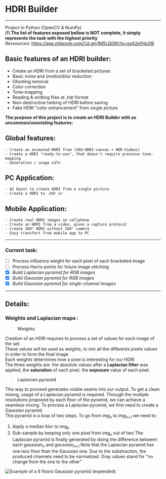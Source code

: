 # HDRI Builder
-------------

Project in Python (OpenCV & NumPy)  
**/!\ The list of features exposed bellow is NOT complete, it simply represents the task with the highest priority**  
_Ressources:_ https://app.milanote.com/1JLgty1M5LQ09h?p=gsA2e1Hp2IB


## Basic features of an HDRI builder:
  - Create an HDRI from a set of bracketed pictures
  - Basic noise and (motion)blur reduction
  - Ghosting removal
  - Color correction
  - Tone-mapping
  - Reading & writting files at *.hdr* format
  - Non-destructive twiking of HDRI before saving
  - Fake HDRI "color enhancement" from single picture

**The purpose of this project is to create an HDRI Builder with as uncommon/unexisting features:**

## Global features:
    - Create an animated HDRI from (360-HDRI-canvas + HDR-Videos)
    - Create a HDRI "ready-to-use", that doesn't require previous tone-mapping
    - Generation / usage LUTs

## PC Application:
    - AI boost to create HDRI from a single picture
    - Create a HDRI to .hdr or

## Mobile Application:
    - Create real HDRI images on cellphone
    - Create an HDRI from a video, given a capture protocol
    - Create 360° HDRI without 360° camera
    - Easy transfert from mobile app to PC

-------------

### Current task:
  - [ ] Process influence weight for each pixel of each bracketed image
  - [ ] Process Harris points for future image stitching
  - [x] *Build Laplacian pyramid for RGB images*
  - [x] *Build Gaussian pyramid for RGB images*
  - [x] *Build Gaussian pyramid for single-channel images*

-------------

## Details:

### Weights and Laplacian maps :

>**Weights**  

Creation of an HDRI requires to process a set of values for each image of the set.  
These values will be used as weights, to mix all the differents pixels values in order to form the final image.  
Each weights determines how a pixel is interesting for our HDRI  
The three weights are: the absolute values after a **Laplacian filter** was applied, the **saturation** of each pixel, the **exposure** value of each pixel.  


>**Laplacian pyramid**  

This way to proceed generates visible seams into our output. To get a clean mixing, usage of a Laplacian pyramid is required.
Through the multiple resolutions proposed by each floor of the pyramid, we can achieve a seamless mixing.
To process a Laplacian pyramid, we first need to create a Gaussian pyramid.  
This pyramid is a loop of two steps. To go from *img<sub>n</sub>* to *img<sub>n+1</sub>* we need to:
  1. Apply a median blur to img<sub>n</sub>
  2. Sub-sample by keeping only one pixel from img<sub>n</sub> out of two
The Laplacian pyramid is finally generated by doing the difference between each *gaussian<sub>n</sub>* and *gaussian<sub>n+1</sub>*
Note that the Laplacian pyramid has one less floor than the Gaussian one. Due to the substraction, the produced channels need to be normalized. Gray values stand for "no change from the one to the other"

![Example of a 8 floors Gaussian pyramid (expended)](output/laplacian/laplacian.png)


